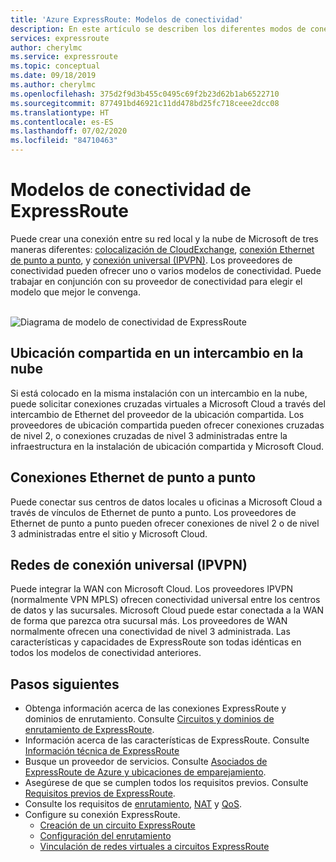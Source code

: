 ```yaml
---
title: 'Azure ExpressRoute: Modelos de conectividad'
description: En este artículo se describen los diferentes modos de conectividad entre la red del cliente y los servicios de Microsoft Azure y Office 365. Los clientes pueden usar proveedores MPLS, intercambios de nube y proveedores de Ethernet.
services: expressroute
author: cherylmc
ms.service: expressroute
ms.topic: conceptual
ms.date: 09/18/2019
ms.author: cherylmc
ms.openlocfilehash: 375d2f9d3b455c0495c69f2b23d62b1ab6522710
ms.sourcegitcommit: 877491bd46921c11dd478bd25fc718ceee2dcc08
ms.translationtype: HT
ms.contentlocale: es-ES
ms.lasthandoff: 07/02/2020
ms.locfileid: "84710463"
---
```

# <a name="expressroute-connectivity-models"></a>Modelos de conectividad de ExpressRoute
Puede crear una conexión entre su red local y la nube de Microsoft de tres maneras diferentes: [colocalización de CloudExchange](#CloudExchange), [conexión Ethernet de punto a punto](#Ethernet), y [conexión universal (IPVPN)](#IPVPN). Los proveedores de conectividad pueden ofrecer uno o varios modelos de conectividad. Puede trabajar en conjunción con su proveedor de conectividad para elegir el modelo que mejor le convenga.
<br><br>

![Diagrama de modelo de conectividad de ExpressRoute](./media/expressroute-connectivity-models/expressroute-connectivity-models-diagram.png)

## <a name="co-located-at-a-cloud-exchange"></a><a name="CloudExchange"></a>Ubicación compartida en un intercambio en la nube
Si está colocado en la misma instalación con un intercambio en la nube, puede solicitar conexiones cruzadas virtuales a Microsoft Cloud a través del intercambio de Ethernet del proveedor de la ubicación compartida. Los proveedores de ubicación compartida pueden ofrecer conexiones cruzadas de nivel 2, o conexiones cruzadas de nivel 3 administradas entre la infraestructura en la instalación de ubicación compartida y Microsoft Cloud.

## <a name="point-to-point-ethernet-connections"></a><a name="Ethernet"></a>Conexiones Ethernet de punto a punto
Puede conectar sus centros de datos locales u oficinas a Microsoft Cloud a través de vínculos de Ethernet de punto a punto. Los proveedores de Ethernet de punto a punto pueden ofrecer conexiones de nivel 2 o de nivel 3 administradas entre el sitio y Microsoft Cloud.

## <a name="any-to-any-ipvpn-networks"></a><a name="IPVPN"></a>Redes de conexión universal (IPVPN)
Puede integrar la WAN con Microsoft Cloud. Los proveedores IPVPN (normalmente VPN MPLS) ofrecen conectividad universal entre los centros de datos y las sucursales. Microsoft Cloud puede estar conectada a la WAN de forma que parezca otra sucursal más. Los proveedores de WAN normalmente ofrecen una conectividad de nivel 3 administrada. Las características y capacidades de ExpressRoute son todas idénticas en todos los modelos de conectividad anteriores. 

## <a name="next-steps"></a>Pasos siguientes
* Obtenga información acerca de las conexiones ExpressRoute y dominios de enrutamiento. Consulte [Circuitos y dominios de enrutamiento de ExpressRoute](expressroute-circuit-peerings.md).
* Información acerca de las características de ExpressRoute. Consulte [Información técnica de ExpressRoute](expressroute-introduction.md)
* Busque un proveedor de servicios. Consulte [Asociados de ExpressRoute de Azure y ubicaciones de emparejamiento](expressroute-locations.md).
* Asegúrese de que se cumplen todos los requisitos previos. Consulte [Requisitos previos de ExpressRoute](expressroute-prerequisites.md).
* Consulte los requisitos de [enrutamiento](expressroute-routing.md), [NAT](expressroute-nat.md) y [QoS](expressroute-qos.md).
* Configure su conexión ExpressRoute.
  * [Creación de un circuito ExpressRoute](expressroute-howto-circuit-portal-resource-manager.md)
  * [Configuración del enrutamiento](expressroute-howto-routing-portal-resource-manager.md)
  * [Vinculación de redes virtuales a circuitos ExpressRoute](expressroute-howto-linkvnet-portal-resource-manager.md)